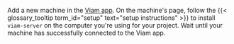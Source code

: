 Add a new machine in the [Viam app](https://app.viam.com).
On the machine's page, follow the {{< glossary_tooltip term_id="setup" text="setup instructions" >}} to install `viam-server` on the computer you're using for your project.
Wait until your machine has successfully connected to the Viam app.
